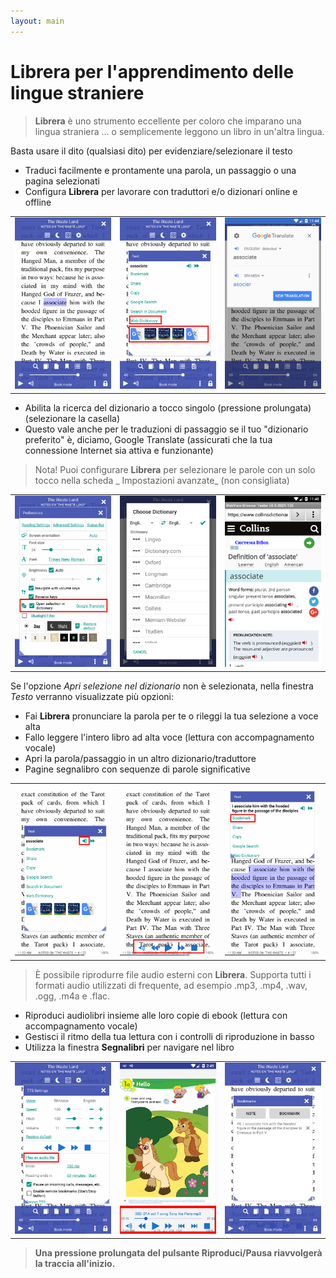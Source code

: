 ```yaml
---
layout: main
---
```


# **Librera** per l'apprendimento delle lingue straniere

> **Librera** è uno strumento eccellente per coloro che imparano una lingua straniera ... o semplicemente leggono un libro in un'altra lingua.

Basta usare il dito (qualsiasi dito) per evidenziare/selezionare il testo
* Traduci facilmente e prontamente una parola, un passaggio o una pagina selezionati
* Configura **Librera** per lavorare con traduttori e/o dizionari online e offline

||||
|-|-|-|
|![](1.png)|![](2.png)|![](3.png)|

* Abilita la ricerca del dizionario a tocco singolo (pressione prolungata) (selezionare la casella)
* Questo vale anche per le traduzioni di passaggio se il tuo &quot;dizionario preferito&quot; è, diciamo, Google Translate (assicurati che la tua connessione Internet sia attiva e funzionante)
> Nota! Puoi configurare **Librera** per selezionare le parole con un solo tocco nella scheda _ Impostazioni avanzate_ (non consigliata)

||||
|-|-|-|
|![](4.png)|![](5.png)|![](6.png)|

Se l'opzione _Apri selezione nel dizionario_ non è selezionata, nella finestra _Testo_ verranno visualizzate più opzioni:
* Fai **Librera** pronunciare la parola per te o rileggi la tua selezione a voce alta
* Fallo leggere l'intero libro ad alta voce (lettura con accompagnamento vocale)
* Apri la parola/passaggio in un altro dizionario/traduttore
* Pagine segnalibro con sequenze di parole significative

||||
|-|-|-|
|![](7.png)|![](8.png)|![](9.png)|

> È possibile riprodurre file audio esterni con **Librera**. Supporta tutti i formati audio utilizzati di frequente, ad esempio .mp3, .mp4, .wav, .ogg, .m4a e .flac.
* Riproduci audiolibri insieme alle loro copie di ebook (lettura con accompagnamento vocale)
* Gestisci il ritmo della tua lettura con i controlli di riproduzione in basso
* Utilizza la finestra **Segnalibri** per navigare nel libro

||||
|-|-|-|
|![](10.png)|![](11.png)|![](12.png)|

> **Una pressione prolungata del pulsante Riproduci/Pausa riavvolgerà la traccia all'inizio.**
